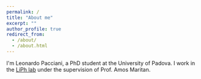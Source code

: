 ```yaml
---
permalink: /
title: "About me"
excerpt: ""
author_profile: true
redirect_from:
  - /about/
  - /about.html
---
```


I'm Leonardo Pacciani, a PhD student at the University of Padova. I work in the [LiPh lab](http://www.pd.infn.it/~maritan/index.html) under the supervision of Prof. Amos Maritan.
